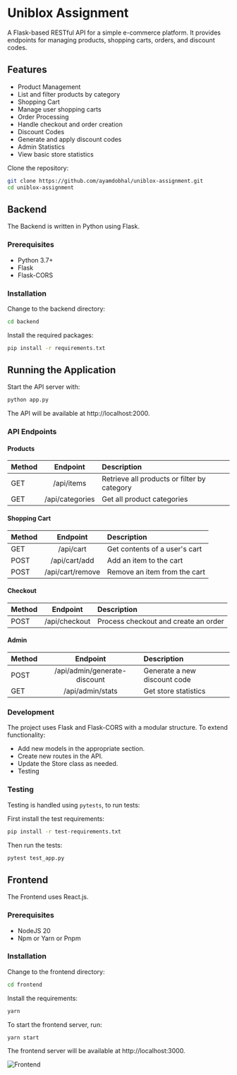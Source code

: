 # Uniblox Assignment

A Flask-based RESTful API for a simple e-commerce platform. It provides endpoints for managing products, shopping carts, orders, and discount codes.

## Features

- Product Management
- List and filter products by category
- Shopping Cart
- Manage user shopping carts
- Order Processing
- Handle checkout and order creation
- Discount Codes
- Generate and apply discount codes
- Admin Statistics
- View basic store statistics

Clone the repository:

```bash
git clone https://github.com/ayamdobhal/uniblox-assignment.git
cd uniblox-assignment
```

## Backend

The Backend is written in Python using Flask.

### Prerequisites

- Python 3.7+
- Flask
- Flask-CORS

### Installation

Change to the backend directory:

```bash
cd backend
```

Install the required packages:

```bash
pip install -r requirements.txt
```

## Running the Application

Start the API server with:

```bash
python app.py
```

The API will be available at http://localhost:2000.

### API Endpoints

#### Products

| Method |    Endpoint     | Description                                 |
| ------ | :-------------: | :------------------------------------------ |
| GET    |   /api/items    | Retrieve all products or filter by category |
| GET    | /api/categories | Get all product categories                  |

#### Shopping Cart

| Method |     Endpoint     | Description                   |
| ------ | :--------------: | :---------------------------- |
| GET    |    /api/cart     | Get contents of a user's cart |
| POST   |  /api/cart/add   | Add an item to the cart       |
| POST   | /api/cart/remove | Remove an item from the cart  |

#### Checkout

| Method |   Endpoint    | Description                          |
| ------ | :-----------: | :----------------------------------- |
| POST   | /api/checkout | Process checkout and create an order |

#### Admin

| Method |           Endpoint           | Description                  |
| ------ | :--------------------------: | :--------------------------- |
| POST   | /api/admin/generate-discount | Generate a new discount code |
| GET    |       /api/admin/stats       | Get store statistics         |

### Development

The project uses Flask and Flask-CORS with a modular structure. To extend functionality:

- Add new models in the appropriate section.
- Create new routes in the API.
- Update the Store class as needed.
- Testing

### Testing

Testing is handled using `pytests`, to run tests:

First install the test requirements:

```bash
pip install -r test-requirements.txt
```

Then run the tests:

```bash
pytest test_app.py
```

## Frontend

The Frontend uses React.js.

### Prerequisites

- NodeJS 20
- Npm or Yarn or Pnpm

### Installation

Change to the frontend directory:

```bash
cd frontend
```

Install the requirements:

```bash
yarn
```

To start the frontend server, run:

```bash
yarn start
```

The frontend server will be available at http://localhost:3000.

![Frontend](https://cdn.discordapp.com/attachments/799886758837092352/1290281497109987448/image.png?ex=66fbe3c9&is=66fa9249&hm=c5bd998791394519252c472a430a42f461718c35b847bc6d6a3efe0cf4c192d5&)
